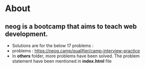 # About
## neog is a bootcamp that aims to teach web development. 

- Solutions are for the below 17 problems : 
- problems : https://neog.camp/qualifier/camp-interview-practice
- In **others** folder, more problems have been solved. The problem statement have been mentioned in **index.html** file
